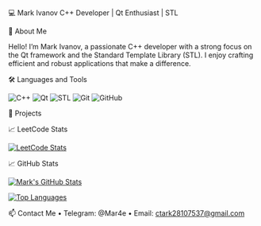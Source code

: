 💻 Mark Ivanov
C++ Developer | Qt Enthusiast | STL

👋 About Me

Hello! I’m Mark Ivanov, a passionate C++ developer with a strong focus on the Qt framework and the Standard Template Library (STL). I enjoy crafting efficient and robust applications that make a difference.

🛠️ Languages and Tools

<p>
  <img src="https://img.shields.io/badge/C++-00599C?style=flat-square&logo=c%2B%2B&logoColor=white" alt="C++" />
  <img src="https://img.shields.io/badge/Qt-41CD52?style=flat-square&logo=qt&logoColor=white" alt="Qt" />
  <img src="https://img.shields.io/badge/STL-00599C?style=flat-square&logo=c%2B%2B&logoColor=white" alt="STL" />
  <img src="https://img.shields.io/badge/Git-F05032?style=flat-square&logo=git&logoColor=white" alt="Git" />
  <img src="https://img.shields.io/badge/GitHub-181717?style=flat-square&logo=github&logoColor=white" alt="GitHub" />
</p>

🔭 Projects
  
📈 LeetCode Stats

[![LeetCode Stats](https://leetcard.jacoblin.cool/<IMar4eI>?theme=light&font=Source%20Code%20Pro)](https://leetcode.com/<IMar4eI>/)

📈 GitHub Stats

[![Mark's GitHub Stats](https://github-readme-stats.vercel.app/api?username=<IMar4eI>&show_icons=true&theme=radical)](https://github.com/<IMar4eI>)

[![Top Languages](https://github-readme-stats.vercel.app/api/top-langs/?username=<IMar4eI>&layout=compact&theme=radical)](https://github.com/<IMar4eI>)

📫 Contact Me
  •	Telegram: @Mar4e
  • Email: ctark28107537@gmail.com
  
